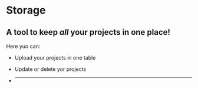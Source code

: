 # Storage
## A tool to keep **_all_** your projects in one place!
Here yuo can:
- Upload your projects in one table
* Update or delete yor projects
+ _______________
